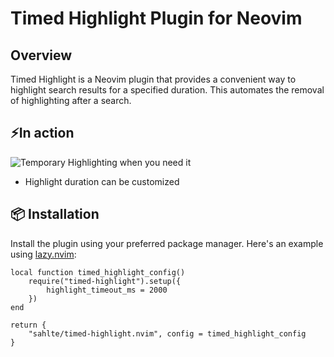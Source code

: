 # Timed Highlight Plugin for Neovim

## Overview

Timed Highlight is a Neovim plugin that provides a convenient way to highlight search results for a specified duration. This automates the removal of highlighting after a search.

## ⚡️In action

![Temporary Highlighting when you need it](https://raw.githubusercontent.com/sahlte/timed-highlight.nvim/main/doc/demo.gif)

- Highlight duration can be customized

## 📦 Installation

Install the plugin using your preferred package manager. Here's an example using [lazy.nvim](https://github.com/folke/lazy.nvim):

```
local function timed_highlight_config()
    require("timed-highlight").setup({
        highlight_timeout_ms = 2000
    })
end

return {
    "sahlte/timed-highlight.nvim", config = timed_highlight_config
}
```
